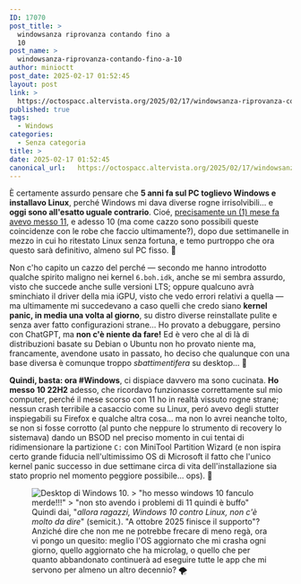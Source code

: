 ```yaml
---
ID: 17070
post_title: >
  windowsanza riprovanza contando fino a
  10
post_name: >
  windowsanza-riprovanza-contando-fino-a-10
author: minioctt
post_date: 2025-02-17 01:52:45
layout: post
link: >
  https://octospacc.altervista.org/2025/02/17/windowsanza-riprovanza-contando-fino-a-10/
published: true
tags:
  - Windows
categories:
  - Senza categoria
title: >
date: 2025-02-17 01:52:45
canonical_url:   https://octospacc.altervista.org/2025/02/17/windowsanza-riprovanza-contando-fino-a-10/
---
```

<!-- wp:paragraph -->
<p>È certamente assurdo pensare che <strong>5 anni fa sul PC toglievo Windows e installavo Linux</strong>, perché Windows mi dava diverse rogne irrisolvibili... e <strong>oggi sono all'esatto uguale contrario</strong>. Cioé, <a href="/microblog-mirror/2025/01/16/windows-cosa-cazzo/">precisamente un (1) mese fa avevo messo 11</a>, e adesso 10 (ma come cazzo sono possibili queste coincidenze con le robe che faccio ultimamente?), dopo due settimanelle in mezzo in cui ho ritestato Linux senza fortuna, e temo purtroppo che ora questo sarà definitivo, almeno sul PC fisso. 🙊</p>
<!-- /wp:paragraph -->

<!-- wp:paragraph -->
<p>Non c'ho capito un cazzo del perché — secondo me hanno introdotto qualche spirito maligno nei kernel <code>6.boh.idk</code>, anche se mi sembra assurdo, visto che succede anche sulle versioni LTS; oppure qualcuno avrà sminchiato il driver della mia iGPU, visto che vedo errori relativi a quella — ma ultimamente mi succedevano a caso quelli che credo siano <strong>kernel panic, in media una volta al giorno</strong>, su distro diverse reinstallate pulite e senza aver fatto configurazioni strane... Ho provato a debuggare, persino con ChatGPT, ma <strong>non c'è niente da fare!</strong> Ed è vero che al di là di distribuzioni basate su Debian o Ubuntu non ho provato niente ma, francamente, avendone usato in passato, ho deciso che qualunque con una base diversa è comunque troppo <em>sbattimentifera</em> su desktop... 🚷</p>
<!-- /wp:paragraph -->

<!-- wp:paragraph -->
<p><strong>Quindi, basta: ora #Windows</strong>, ci dispiace davvero ma sono cucinata. <strong>Ho messo 10 22H2</strong> adesso, che ricordavo funzionasse correttamente sul mio computer, perché il mese scorso con 11 ho in realtà vissuto rogne strane; nessun crash terribile a casaccio come su Linux, peró avevo degli stutter inspiegabili su Firefox e qualche altra cosa... ma non lo avrei neanche tolto, se non si fosse corrotto (al punto che neppure lo strumento di recovery lo sistemava) dando un BSOD nel preciso momento in cui tentai di ridimensionare la partizione <code>C:</code> con MiniTool Partition Wizard (e non ispira certo grande fiducia nell'ultimissimo OS di Microsoft il fatto che l'unico kernel panic successo in due settimane circa di vita dell'installazione sia stato proprio nel momento peggiore possibile... ops). 🎈</p>
<!-- /wp:paragraph -->

<!-- wp:paragraph -->
<p></p>
<!-- /wp:paragraph -->

<!-- wp:image {"id":17071,"sizeSlug":"large","linkDestination":"none"} -->
<figure class="wp-block-image size-large"><img src="{{site.cdnurl}}/assets/uploads/2025/02/image-50-960x542.png" alt="Desktop di Windows 10.
&gt; &quot;ho messo windows 10 fanculo merde!!!&quot;
&gt; &quot;non sto avendo i problemi di 11 quindi è buffo&quot;" class="wp-image-17071"/><figcaption class="wp-element-caption">Quindi dai, "<em>allora ragazzi, Windows 10 contro Linux, non c'è molto da dire</em>" (semicit.). "A ottobre 2025 finisce il supporto"? Anziché dire che non me ne potrebbe frecare di meno regà, ora vi pongo un quesito: meglio l'OS aggiornato che mi crasha ogni giorno, quello aggiornato che ha microlag, o quello che per quanto abbandonato continuerà ad eseguire tutte le app che mi servono per almeno un altro decennio? 🌪️</figcaption></figure>
<!-- /wp:image -->